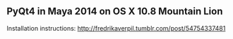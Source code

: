 PyQt4 in Maya 2014 on OS X 10.8 Mountain Lion
---------------------------------------------

Installation instructions: http://fredrikaverpil.tumblr.com/post/54754337481
